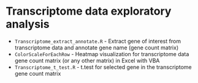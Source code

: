 # Transcriptome data exploratory analysis

- `Transcriptome_extract_annotate.R` - Extract gene of interest from transcriptome data and annotate gene name (gene count matrix)
- `ColorScaleForEachRow` - Heatmap visualization for transcriptome data gene count matrix (or any other matrix) in Excel with VBA
- `Transcriptome_t_test.R` - t.test for selected gene in the transcriptome gene count matrix

